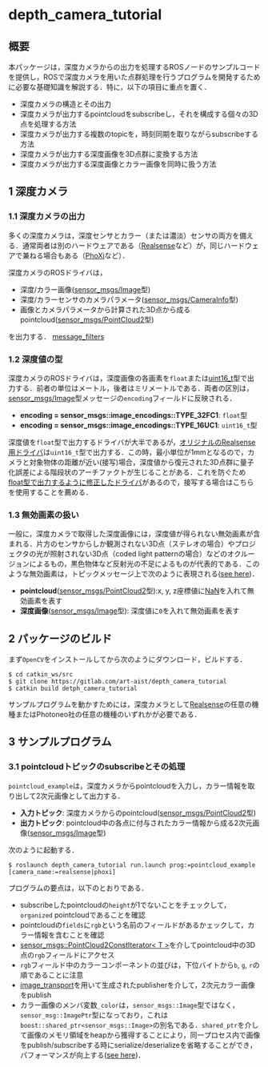 depth_camera_tutorial
==================================================
## 概要
本パッケージは，深度カメラからの出力を処理するROSノードのサンプルコードを提供し，ROSで深度カメラを用いた点群処理を行うプログラムを開発するために必要な基礎知識を解説する．特に，以下の項目に重点を置く．
- 深度カメラの構造とその出力
- 深度カメラが出力するpointcloudをsubscribeし，それを構成する個々の3D点を処理する方法
- 深度カメラが出力する複数のtopicを，時刻同期を取りながらsubscribeする方法
- 深度カメラが出力する深度画像を3D点群に変換する方法
- 深度カメラが出力する深度画像とカラー画像を同時に扱う方法


## 1 深度カメラ
### 1.1 深度カメラの出力
多くの深度カメラは，深度センサとカラー（または濃淡）センサの両方を備える．通常両者は別のハードウェアである（[Realsense](https://www.intel.com/content/www/us/en/architecture-and-technology/realsense-overview.html)など）が，同じハードウェアで兼ねる場合もある（[PhoXi](https://www.photoneo.com/phoxi-3d-scanner)など）．

深度カメラのROSドライバは，
- 深度/カラー画像([sensor_msgs/Image](https://docs.ros.org/en/api/sensor_msgs/html/msg/Image.html)型)
- 深度/カラーセンサのカメラパラメータ([sensor_msgs/CameraInfo](https://docs.ros.org/en/api/sensor_msgs/html/msg/CameraInfo.html)型)
- 画像とカメラパラメータから計算された3D点から成るpointcloud([sensor_msgs/PointCloud2](https://docs.ros.org/en/api/sensor_msgs/html/msg/PointCloud2.html)型)

を出力する．
[message_filters](http://wiki.ros.org/message_filters)

### 1.2 深度値の型
深度カメラのROSドライバは，深度画像の各画素を`float`または[uint16_t](https://cpprefjp.github.io/reference/cstdint/uint16_t.html)型で出力する．前者の単位はメートル，後者はミリメートルである．両者の区別は，[sensor_msgs/Image](https://docs.ros.org/en/api/sensor_msgs/html/msg/Image.html)型メッセージの`encoding`フィールドに反映される．
- **encoding = sensor_msgs::image_encodings::TYPE_32FC1**: `float`型
- **encoding = sensor_msgs::image_encodings::TYPE_16UC1**: `uint16_t`型

深度値を`float`型で出力するドライバが大半であるが，[オリジナルのRealsense用ドライバ](https://github.com/IntelRealSense/realsense-ros)は`uint16_t`型で出力する．この時，最小単位が1mmとなるので，カメラと対象物体の距離が近い(接写)場合，深度値から復元された3D点群に量子化誤差による階段状のアーチファクトが生じることがある．これを防ぐため[float型で出力するように修正したドライバ](https://gitlab.com/art-aist/realsense-ros)があるので，接写する場合はこちらを使用することを薦める．

### 1.3 無効画素の扱い
一般に，深度カメラで取得した深度画像には，深度値が得られない無効画素が含まれる．片方のセンサからしか観測されない3D点（ステレオの場合）やプロジェクタの光が照射されない3D点（coded light patternの場合）などのオクルージョンによるもの，黒色物体など反射光の不足によるものが代表的である．このような無効画素は，トピックメッセージ上で次のように表現される([see here](https://ros.org/reps/rep-0118.html))．
- **pointcloud**([sensor_msgs/PointCloud2](https://docs.ros.org/en/api/sensor_msgs/html/msg/PointCloud2.html)型):x, y, z座標値に[NaN](https://cpprefjp.github.io/reference/limits/numeric_limits/quiet_nan.html)を入れて無効画素を表す
- **深度画像**([sensor_msgs/Image](https://docs.ros.org/en/api/sensor_msgs/html/msg/Image.html)型): 深度値に`0`を入れて無効画素を表す
## 2 パッケージのビルド
まず`OpenCV`をインストールしてから次のようにダウンロード，ビルドする．
```
$ cd catkin_ws/src
$ git clone https://gitlab.com/art-aist/depth_camera_tutorial
$ catkin build detph_camera_tutorial
```
サンプルプログラムを動かすためには，深度カメラとして[Realsense](https://www.intel.com/content/www/us/en/architecture-and-technology/realsense-overview.html)の任意の機種またはPhotoneo社の任意の機種のいずれかが必要である．
## 3 サンプルプログラム
### 3.1 pointcloudトピックのsubscribeとその処理
`pointcloud_example`は，深度カメラからpointcloudを入力し，カラー情報を取り出して2次元画像として出力する．
- **入力トピック**: 深度カメラからのpointcloud([sensor_msgs/PointCloud2](https://docs.ros.org/en/api/sensor_msgs/html/msg/PointCloud2.html)型)
- **出力トピック**: pointcloud中の各点に付与されたカラー情報から成る2次元画像([sensor_msgs/Image](https://docs.ros.org/en/api/sensor_msgs/html/msg/Image.html)型)

次のように起動する．
```
$ roslaunch depth_camera_tutorial run.launch prog:=pointcloud_example [camera_name:=realsense|phoxi]
```
プログラムの要点は，以下のとおりである．
- subscribeしたpointcloudの`height`が1でないことをチェックして，`organized` pointcloudであることを確認
- pointcloudの`fields`に`rgb`という名前のフィールドがあるかェックして，カラー情報を含むことを確認
- [sensor_msgs::PointCloud2ConstIterator< T >](http://docs.ros.org/en/melodic/api/sensor_msgs/html/classsensor__msgs_1_1PointCloud2ConstIterator.html)を介してpointcloud中の3D点の`rgb`フィールドにアクセス
- `rgb`フィールド中のカラーコンポーネントの並びは，下位バイトから`b`, `g`, `r`の順であることに注意
- [image_transport](http://wiki.ros.org/image_transport)を用いて生成されたpublisherを介して，2次元カラー画像をpublish
- カラー画像のメンバ変数`_color`は，`sensor_msgs::Image`型ではなく，`sensor_msg::ImagePtr`型になっており，これは`boost::shared_ptr<sensor_msgs::Image>`の別名である．`shared_ptr`を介して画像のメモリ領域をheapから獲得することにより，同一プロセス内で画像をpublish/subscribeする時にserialize/deserializeを省略することができ，パフォーマンスが向上する([see here](http://wiki.ros.org/roscpp/Overview/Publishers%20and%20Subscribers#Intraprocess_Publishing))．